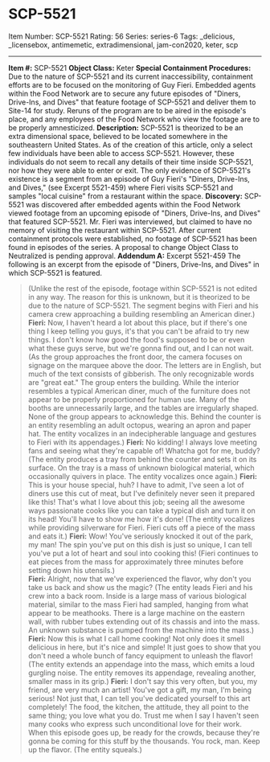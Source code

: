 # SCP-5521
Item Number: SCP-5521
Rating: 56
Series: series-6
Tags: _delicious, _licensebox, antimemetic, extradimensional, jam-con2020, keter, scp

---

  
**Item #:** SCP-5521 
**Object Class:** Keter
**Special Containment Procedures:** Due to the nature of SCP-5521 and its current inaccessibility, containment efforts are to be focused on the monitoring of Guy Fieri. Embedded agents within the Food Network are to secure any future episodes of "Diners, Drive-Ins, and Dives" that feature footage of SCP-5521 and deliver them to Site-14 for study. Reruns of the program are to be aired in the episode's place, and any employees of the Food Network who view the footage are to be properly amnesticized.
**Description:** SCP-5521 is theorized to be an extra dimensional space, believed to be located somewhere in the southeastern United States. As of the creation of this article, only a select few individuals have been able to access SCP-5521. However, these individuals do not seem to recall any details of their time inside SCP-5521, nor how they were able to enter or exit. The only evidence of SCP-5521's existence is a segment from an episode of Guy Fieri's "Diners, Drive-Ins, and Dives," (see Excerpt 5521-459) where Fieri visits SCP-5521 and samples "local cuisine" from a restaurant within the space.
**Discovery:** SCP-5521 was discovered after embedded agents within the Food Network viewed footage from an upcoming episode of "Diners, Drive-Ins, and Dives" that featured SCP-5521. Mr. Fieri was interviewed, but claimed to have no memory of visiting the restaurant within SCP-5521. After current containment protocols were established, no footage of SCP-5521 has been found in episodes of the series. A proposal to change Object Class to Neutralized is pending approval.
**Addendum A:** Excerpt 5521-459
The following is an excerpt from the episode of "Diners, Drive-Ins, and Dives" in which SCP-5521 is featured.
> (Unlike the rest of the episode, footage within SCP-5521 is not edited in any way. The reason for this is unknown, but it is theorized to be due to the nature of SCP-5521. The segment begins with Fieri and his camera crew approaching a building resembling an American diner.)
> **Fieri:** Now, I haven't heard a lot about this place, but if there's one thing I keep telling you guys, it's that you can't be afraid to try new things. I don't know how good the food's supposed to be or even what these guys serve, but we're gonna find out, and I can not wait.
> (As the group approaches the front door, the camera focuses on signage on the marquee above the door. The letters are in English, but much of the text consists of gibberish. The only recognizable words are "great eat." The group enters the building. While the interior resembles a typical American diner, much of the furniture does not appear to be properly proportioned for human use. Many of the booths are unnecessarily large, and the tables are irregularly shaped. None of the group appears to acknowledge this. Behind the counter is an entity resembling an adult octopus, wearing an apron and paper hat. The entity vocalizes in an indecipherable language and gestures to Fieri with its appendages.)
> **Fieri:** No kidding! I always love meeting fans and seeing what they're capable of! Whatcha got for me, buddy?
> (The entity produces a tray from behind the counter and sets it on its surface. On the tray is a mass of unknown biological material, which occasionally quivers in place. The entity vocalizes once again.)
> **Fieri:** This is your house special, huh? I have to admit, I've seen a lot of diners use this cut of meat, but I've definitely never seen it prepared like this! That's what I love about this job; seeing all the awesome ways passionate cooks like you can take a typical dish and turn it on its head! You'll have to show me how it's done!
> (The entity vocalizes while providing silverware for Fieri. Fieri cuts off a piece of the mass and eats it.)
> **Fieri:** Wow! You've seriously knocked it out of the park, my man! The spin you've put on this dish is just so unique, I can tell you've put a lot of heart and soul into cooking this!
> (Fieri continues to eat pieces from the mass for approximately three minutes before setting down his utensils.)  
>  **Fieri:** Alright, now that we've experienced the flavor, why don't you take us back and show us the magic?
> (The entity leads Fieri and his crew into a back room. Inside is a large mass of various biological material, similar to the mass Fieri had sampled, hanging from what appear to be meathooks. There is a large machine on the eastern wall, with rubber tubes extending out of its chassis and into the mass. An unknown substance is pumped from the machine into the mass.)
> **Fieri:** Now this is what I call home cooking! Not only does it smell delicious in here, but it's nice and simple! It just goes to show that you don't need a whole bunch of fancy equipment to unleash the flavor!
> (The entity extends an appendage into the mass, which emits a loud gurgling noise. The entity removes its appendage, revealing another, smaller mass in its grip.)
> **Fieri:** I don't say this very often, but you, my friend, are very much an artist! You've got a gift, my man, I'm being serious! Not just that, I can tell you've dedicated yourself to this art completely! The food, the kitchen, the attitude, they all point to the same thing; you love what you do. Trust me when I say I haven't seen many cooks who express such unconditional love for their work. When this episode goes up, be ready for the crowds, because they're gonna be coming for this stuff by the thousands. You rock, man. Keep up the flavor.
> (The entity squeals.)